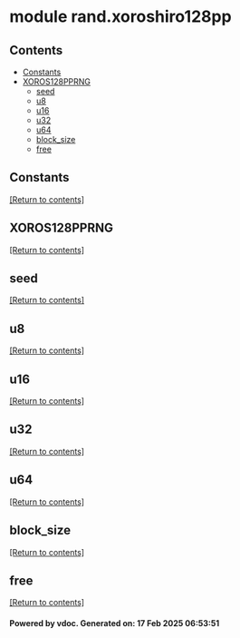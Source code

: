 # module rand.xoroshiro128pp


## Contents
- [Constants](#Constants)
- [XOROS128PPRNG](#XOROS128PPRNG)
  - [seed](#seed)
  - [u8](#u8)
  - [u16](#u16)
  - [u32](#u32)
  - [u64](#u64)
  - [block_size](#block_size)
  - [free](#free)

## Constants
[[Return to contents]](#Contents)

## XOROS128PPRNG
[[Return to contents]](#Contents)

## seed
[[Return to contents]](#Contents)

## u8
[[Return to contents]](#Contents)

## u16
[[Return to contents]](#Contents)

## u32
[[Return to contents]](#Contents)

## u64
[[Return to contents]](#Contents)

## block_size
[[Return to contents]](#Contents)

## free
[[Return to contents]](#Contents)

#### Powered by vdoc. Generated on: 17 Feb 2025 06:53:51
